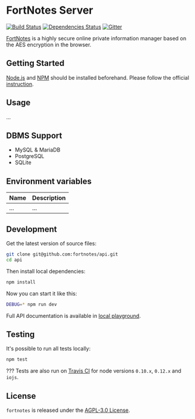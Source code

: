 # FortNotes Server

[![Build Status](https://img.shields.io/travis/fortnotes/api.svg?style=flat-square)](https://travis-ci.org/fortnotes/api)
[![Dependencies Status](https://img.shields.io/david/fortnotes/api.svg?style=flat-square)](https://david-dm.org/fortnotes/api)
[![Gitter](https://img.shields.io/badge/gitter-join%20chat-blue.svg?style=flat-square)](https://gitter.im/DarkPark/FortNotes)

[FortNotes](https://fortnotes.com/) is a highly secure online private information manager based on the AES encryption in the browser.


## Getting Started ##

[Node.js](http://nodejs.org/) and [NPM](https://www.npmjs.com/) should be installed beforehand.
Please follow the official [instruction](http://nodejs.org/download/).


## Usage ##

...


## DBMS Support

- MySQL & MariaDB
- PostgreSQL
- SQLite


## Environment variables

 Name                    | Description
-------------------------|-------------
 ...                     | ...


## Development ##

Get the latest version of source files:

```bash
git clone git@github.com:fortnotes/api.git
cd api
```

Then install local dependencies:

```bash
npm install
```

Now you can start it like this:

```bash
DEBUG=* npm run dev
```

Full API documentation is available in [local playground](http://localhost:???/).


## Testing ##

It's possible to run all tests locally:

```bash
npm test
```

???
Tests are also run on [Travis CI](https://travis-ci.org/fortnotes/server) for node versions `0.10.x`, `0.12.x` and `iojs`.


## License ##

`fortnotes` is released under the [AGPL-3.0 License](https://opensource.org/licenses/AGPL-3.0).
